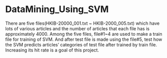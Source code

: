 # DataMining_Using_SVM
There are five files(HKIB-20000_001.txt ~ HKIB-2000_005.txt) which have lots of various articles 
and the number of articles that each file has is approximately 4000. 
Among the five files, file#1~4 are used to make a train file for training of SVM. 
And after test file is made using the file#5, test how the SVM predicts articles’ categories of test file after trained by train file. Increasing its hit rate is a goal of this project.
